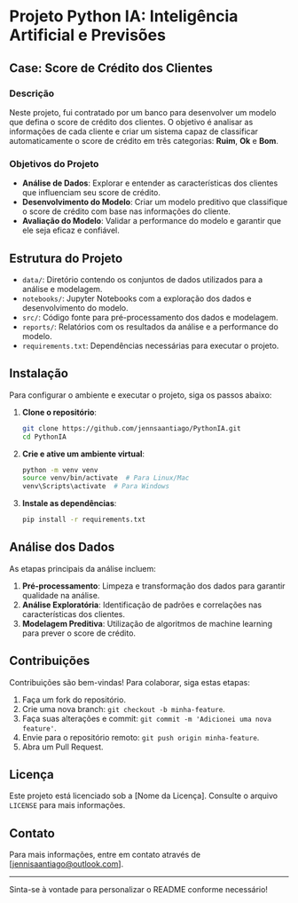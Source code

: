 # Projeto Python IA: Inteligência Artificial e Previsões

## Case: Score de Crédito dos Clientes

### Descrição

Neste projeto, fui contratado por um banco para desenvolver um modelo que defina o score de crédito dos clientes. O objetivo é analisar as informações de cada cliente e criar um sistema capaz de classificar automaticamente o score de crédito em três categorias: **Ruim**, **Ok** e **Bom**.

### Objetivos do Projeto

- **Análise de Dados**: Explorar e entender as características dos clientes que influenciam seu score de crédito.
- **Desenvolvimento do Modelo**: Criar um modelo preditivo que classifique o score de crédito com base nas informações do cliente.
- **Avaliação do Modelo**: Validar a performance do modelo e garantir que ele seja eficaz e confiável.

## Estrutura do Projeto

- `data/`: Diretório contendo os conjuntos de dados utilizados para a análise e modelagem.
- `notebooks/`: Jupyter Notebooks com a exploração dos dados e desenvolvimento do modelo.
- `src/`: Código fonte para pré-processamento dos dados e modelagem.
- `reports/`: Relatórios com os resultados da análise e a performance do modelo.
- `requirements.txt`: Dependências necessárias para executar o projeto.

## Instalação

Para configurar o ambiente e executar o projeto, siga os passos abaixo:

1. **Clone o repositório**:

   ```bash
   git clone https://github.com/jennsaantiago/PythonIA.git
   cd PythonIA
   ```

2. **Crie e ative um ambiente virtual**:

   ```bash
   python -m venv venv
   source venv/bin/activate  # Para Linux/Mac
   venv\Scripts\activate  # Para Windows
   ```

3. **Instale as dependências**:

   ```bash
   pip install -r requirements.txt
   ```

## Análise dos Dados

As etapas principais da análise incluem:

1. **Pré-processamento**: Limpeza e transformação dos dados para garantir qualidade na análise.
2. **Análise Exploratória**: Identificação de padrões e correlações nas características dos clientes.
3. **Modelagem Preditiva**: Utilização de algoritmos de machine learning para prever o score de crédito.

## Contribuições

Contribuições são bem-vindas! Para colaborar, siga estas etapas:

1. Faça um fork do repositório.
2. Crie uma nova branch: `git checkout -b minha-feature`.
3. Faça suas alterações e commit: `git commit -m 'Adicionei uma nova feature'`.
4. Envie para o repositório remoto: `git push origin minha-feature`.
5. Abra um Pull Request.

## Licença

Este projeto está licenciado sob a [Nome da Licença]. Consulte o arquivo `LICENSE` para mais informações.

## Contato

Para mais informações, entre em contato através de [jennisaantiago@outlook.com].

---

Sinta-se à vontade para personalizar o README conforme necessário!
